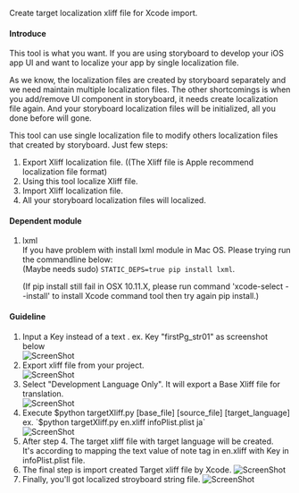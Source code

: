 Create target localization xliff file for Xcode import.

#### Introduce
This tool is what you want.
If you are using storyboard to develop your iOS app UI and want to localize your app by single localization file. 

As we know, the localization files are created by storyboard separately and we need maintain multiple localization files.
The other shortcomings is when you add/remove UI component in storyboard, it needs create localization file again. And your storyboard localization files will be initialized, all you done before will gone.

This tool can use single localization file to modify others localization files that created by storyboard.
Just few steps:

1. Export Xliff localization file. ((The Xliff file is Apple recommend localization file format)
2. Using this tool localize Xliff file.
3. Import Xliff localization file.
4. All your storyboard localization files will localized.


#### Dependent module

1. lxml  
If you have problem with install lxml module in Mac OS. Please trying run the commandline below:  
(Maybe needs sudo) `STATIC_DEPS=true pip install lxml`.<p>
(If pip install still fail in OSX 10.11.X, please run command 'xcode-select --install' to install Xcode command tool then try again pip install.)


#### Guideline
1. Input a Key instead of a text . ex. Key "firstPg_str01" as screenshot below  
![ScreenShot](/docs/screenshot/storyboard1.png)
2. Export xliff file from your project.  
![ScreenShot](/docs/screenshot/localizationExport.png)
3. Select "Development Language Only". It will export a Base Xliff file for translation.  
![ScreenShot](/docs/screenshot/baseLangExport.png)
4. Execute $python targetXliff.py [base_file] [source_file] [target_language]  
    ex. `$python targetXliff.py en.xliff infoPlist.plist ja`      
![ScreenShot](/docs/screenshot/localizationFile.png)  
5. After step 4. The target xliff file with target language will be created.   
    It's according to mapping the text value of note tag in en.xliff with Key in infoPlist.plist file.
6. The final step is import created Target xliff file by Xcode.
![ScreenShot](/docs/screenshot/localizationImport.png)
7. Finally, you'll got localized stroyboard string file.
![ScreenShot](/docs/screenshot/localizationStroyboardFile.png)
